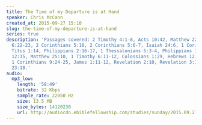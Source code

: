 ```yaml
---
title: The Time of my Departure is at Hand
speaker: Chris McCann
created_at: 2015-09-27 15:10
slug: the-time-of-my-departure-is-at-hand
series: true
description: 'Passages covered: 2 Timothy 4:1-8, Acts 10:42, Matthew 22:32, 2 Chronicles
  6:22-23, 2 Corinthians 5:10, 2 Corinthians 5:6-7, Isaiah 24:6, 1 Corinthians 3:11-14,
  Titus 1:14, Philippians 2:16-17, 1 Thessalonians 5:3-4, Philippians 1:21-23, Luke
  12:35, Matthew 25:10, 1 Timothy 6:11-12, Colossians 1:29, Hebrews 12:1, Luke 13:24-25,
  1 Corinthians 9:24-25, James 1:11-12, Revelation 2:10, Revelation 3:10-11, Proverbs
  23:18.'
audio:
  mp3_low:
    length: '58:49'
    bitrate: 32 Kbps
    sample_rate: 22050 Hz
    size: 13.5 MB
    size_bytes: 14120230
    url: http://audiocdn.ebiblefellowship.com/studies/sunday/2015.09.27_McCann_-_The_Time_of_my_Departure_is_at_Hand.mp3
---
```

